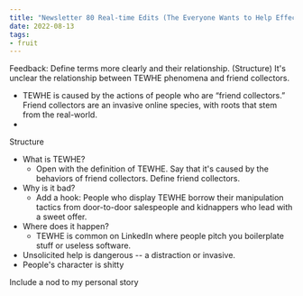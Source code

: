 ```yaml
---
title: "Newsletter 80 Real-time Edits (The Everyone Wants to Help Effect)"
date: 2022-08-13
tags:
- fruit
---
```


Feedback: 
Define terms more clearly and their relationship. (Structure) It's unclear the relationship between TEWHE phenomena and friend collectors. 
- TEWHE is caused by the actions of people who are “friend collectors.” Friend collectors are an invasive online species, with roots that stem from the real-world.
- 

Structure
- What is TEWHE?
	- Open with the definition of TEWHE. Say that it's caused by the behaviors of friend collectors. Define friend collectors. 
- Why is it bad?
	- Add a hook: People who display TEWHE borrow their manipulation tactics from door-to-door salespeople and kidnappers who lead with a sweet offer. 
- Where does it happen? 
	- TEWHE is common on LinkedIn where people pitch you boilerplate stuff or useless software. 
- Unsolicited help is dangerous -- a distraction or invasive. 
- People's character is shitty 

Include a nod to my personal story 






